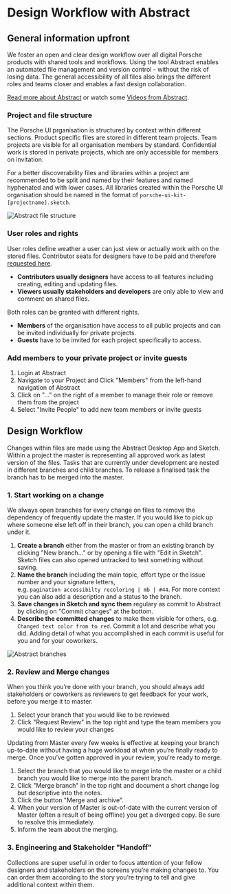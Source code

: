 # Design Workflow with Abstract

## General information upfront
We foster an open and clear design workflow over all digital Porsche products with shared tools and workflows. Using the tool Abstract enables an automated file management and version control - without the risk of losing data. The general accessibility of all files also brings the different roles and teams closer and enables a fast design collaboration.

[Read more about Abstract](https://www.goabstract.com/how-it-works/) or watch some [Videos from Abstract](https://vimeo.com/goabstract).

### Project and file structure
The Porsche UI prganisation is structured by context within different sections. Product specific files are stored in different team projects. Team projects are visible for all organisation members by standard. Confidential work is stored in perivate projects, which are only accessible for members on invitation.

For a better discoverability files and libraries within a project are recommended to be split and named by their features and named hyphenated and with lower cases. All libraries created within the Porsche UI organisation should be named in the format of `porsche-ui-kit-[projectname].sketch`.

![Abstract file structure](assets/storefront/design/abstract-filestructure.png)

### User roles and rights
User roles define weather a user can just view or actually work with on the stored files. Contributor seats for designers have to be paid and therefore [requested here](http://eepurl.com/gnOIXD).
- **Contributors usually designers** have access to all features including creating, editing and updating files.
- **Viewers usually stakeholders and developers** are only able to view and comment on shared files.

Both roles can be granted with different rights. 
- **Members** of the organisation have access to all public projects and can be invited individually for private projects.
- **Guests** have to be invited for each project specifically to access.

### Add members to your private project or invite guests
1. Login at Abstract
2. Navigate to your Project and Click "Members" from the left-hand navigation of Abstract
3. Click on "..." on the right of a member to manage their role or remove them from the project
4. Select "Invite People" to add new team members or invite guests

## Design Workflow
Changes within files are made using the Abstract Desktop App and Sketch. Within a project the master is representing all approved work as latest version of the files. Tasks that are currently under development are nested in different branches and child branches. To release a finalised task the branch has to be merged into the master.

### 1. Start working on a change
We always open branches for every change on files to remove the dependency of frequently update the master. If you would like to pick up where someone else left off in their branch, you can open a child branch under it.

1. **Create a branch** either from the master or from an existing branch by clicking "New branch..." or by opening a file with "Edit in Sketch". Sketch files can also opened untracked to test something without saving.
2. **Name the branch** including the main topic, effort type or the issue number and your signature letters,  
e.g. `pagination accessibilty recoloring | mb | #44`. For more context you can also add a description and a status to the branch.
4. **Save changes in Sketch and sync them** regulary as commit to Abstract by clicking on "Commit changes" at the bottom. 
5. **Describe the committed changes** to make them visible for others, e.g. `Changed text color from to red`. Commit a lot and describe what you did. Adding detail of what you accomplished in each commit is useful for you and for your coworkers.

![Abstract branches](assets/storefront/design/abstract-branches.png)

### 2. Review and Merge changes
When you think you’re done with your branch, you should always add stakeholders or coworkers as reviewers to get feedback for your work, before you merge it to master.

1. Select your branch that you would like to be reviewed
2. Click "Request Review" in the top right and type the team members you would like to review your changes

Updating from Master every few weeks is effective at keeping your branch up-to-date without having a huge workload at when you’re finally ready to merge. Once you’ve gotten approved in your review, you’re ready to merge.

1. Select the branch that you would like to merge into the master or a child branch you would like to merge into the parent branch.
2. Click "Merge branch" in the top right and document a short change log but descriptive into the notes.
3. Click the button "Merge and archive".
4. When your version of Master is out-of-date with the current version of Master (often a result of being offline) you get a diverged copy. Be sure to resolve this immediately.
5. Inform the team about the merging.

### 3. Engineering and Stakeholder "Handoff"
Collections are super useful in order to focus attention of your fellow designers and stakeholders on the screens you’re making changes to. You can order them according to the story you’re trying to tell and give additional context within them.
